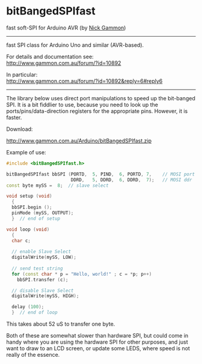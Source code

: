 # bitBangedSPIfast
fast soft-SPI for Arduino AVR (by [Nick Gammon](https://github.com/nickgammon))
  
----  
  
fast SPI class for Arduino Uno and similar (AVR-based).  
  
For details and documentation see:  
http://www.gammon.com.au/forum/?id=10892  
  
In particular:  
http://www.gammon.com.au/forum/?id=10892&reply=6#reply6  
  
----  
  
The library below uses direct port manipulations to speed up the bit-banged SPI. It is a bit fiddlier to use, because you need to look up the ports/pins/data-direction registers for the appropriate pins. However, it is faster.  
  
Download:  
  
http://www.gammon.com.au/Arduino/bitBangedSPIfast.zip  
  
Example of use:  

````C++
#include <bitBangedSPIfast.h>

bitBangedSPIfast bbSPI (PORTD,  5, PIND,  6, PORTD, 7,    // MOSI port (D5), MISO pin (D6), SCK port (D7)
                        DDRD,   5, DDRD,  6, DDRD,  7);   // MOSI ddr  (D5), MISO ddr (D6), SCK ddr  (D7)
const byte mySS =  8;  // slave select

void setup (void)
  {
  bbSPI.begin ();
  pinMode (mySS, OUTPUT);
  }  // end of setup

void loop (void)
  {
  char c;
  
  // enable Slave Select
  digitalWrite(mySS, LOW); 
  
  // send test string
  for (const char * p = "Hello, world!" ; c = *p; p++)
    bbSPI.transfer (c);

  // disable Slave Select
  digitalWrite(mySS, HIGH);

  delay (100); 
  }  // end of loop
````
  
This takes about 52 uS to transfer one byte.  
  
Both of these are somewhat slower than hardware SPI, but could come in handy where you are using the hardware SPI for other purposes, and just want to draw to an LCD screen, or update some LEDS, where speed is not really of the essence.  
